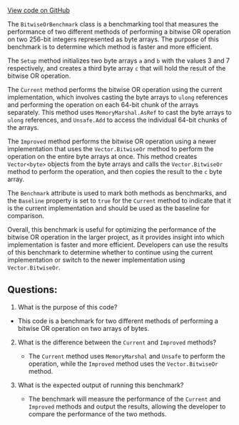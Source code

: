 [View code on GitHub](https://github.com/nethermindeth/nethermind/Nethermind.Benchmark/Evm/BitwiseOrBenchmark.cs)

The `BitwiseOrBenchmark` class is a benchmarking tool that measures the performance of two different methods of performing a bitwise OR operation on two 256-bit integers represented as byte arrays. The purpose of this benchmark is to determine which method is faster and more efficient.

The `Setup` method initializes two byte arrays `a` and `b` with the values 3 and 7 respectively, and creates a third byte array `c` that will hold the result of the bitwise OR operation.

The `Current` method performs the bitwise OR operation using the current implementation, which involves casting the byte arrays to `ulong` references and performing the operation on each 64-bit chunk of the arrays separately. This method uses `MemoryMarshal.AsRef` to cast the byte arrays to `ulong` references, and `Unsafe.Add` to access the individual 64-bit chunks of the arrays.

The `Improved` method performs the bitwise OR operation using a newer implementation that uses the `Vector.BitwiseOr` method to perform the operation on the entire byte arrays at once. This method creates `Vector<byte>` objects from the byte arrays and calls the `Vector.BitwiseOr` method to perform the operation, and then copies the result to the `c` byte array.

The `Benchmark` attribute is used to mark both methods as benchmarks, and the `Baseline` property is set to `true` for the `Current` method to indicate that it is the current implementation and should be used as the baseline for comparison.

Overall, this benchmark is useful for optimizing the performance of the bitwise OR operation in the larger project, as it provides insight into which implementation is faster and more efficient. Developers can use the results of this benchmark to determine whether to continue using the current implementation or switch to the newer implementation using `Vector.BitwiseOr`.
## Questions: 
 1. What is the purpose of this code?
   - This code is a benchmark for two different methods of performing a bitwise OR operation on two arrays of bytes.

2. What is the difference between the `Current` and `Improved` methods?
   - The `Current` method uses `MemoryMarshal` and `Unsafe` to perform the operation, while the `Improved` method uses the `Vector.BitwiseOr` method.

3. What is the expected output of running this benchmark?
   - The benchmark will measure the performance of the `Current` and `Improved` methods and output the results, allowing the developer to compare the performance of the two methods.